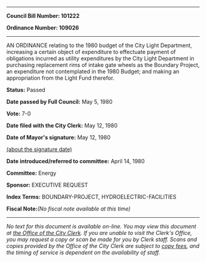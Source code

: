 

********

**Council Bill Number: 101222**
   
**Ordinance Number: 109026**
********

 AN ORDINANCE relating to the 1980 budget of the City Light Department, increasing a certain object of expenditure to effectuate payment of obligations incurred as utility expenditures by the City Light Department in purchasing replacement rims of intake gate wheels as the Boundary Project, an expenditure not contemplated in the 1980 Budget; and making an appropriation from the Light Fund therefor.

**Status:** Passed
   
**Date passed by Full Council:** May 5, 1980
   
**Vote:** 7-0
   
**Date filed with the City Clerk:** May 12, 1980
   
**Date of Mayor's signature:** May 12, 1980
   
[(about the signature date)](/~public/approvaldate.htm)
   
   
   
**Date introduced/referred to committee:** April 14, 1980
   
**Committee:** Energy
   
**Sponsor:** EXECUTIVE REQUEST
   
   
**Index Terms:** BOUNDARY-PROJECT, HYDROELECTRIC-FACILITIES

**Fiscal Note:**_(No fiscal note available at this time)_
********

_No text for this document is available on-line. You may view this document at [the Office of the City Clerk](http://www.seattle.gov/leg/clerk/contactUs.htm). If you are unable to visit the Clerk's Office, you may request a copy or scan be made for you by Clerk staff. Scans and copies provided by the Office of the City Clerk are subject to [copy fees](http://clerk.seattle.gov/~public/clerkfees.htm), and the timing of service is dependent on the availability of staff._

